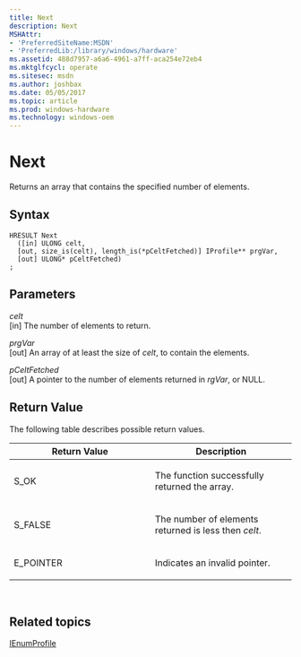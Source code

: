 ```yaml
---
title: Next
description: Next
MSHAttr:
- 'PreferredSiteName:MSDN'
- 'PreferredLib:/library/windows/hardware'
ms.assetid: 488d7957-a6a6-4961-a7ff-aca254e72eb4
ms.mktglfcycl: operate
ms.sitesec: msdn
ms.author: joshbax
ms.date: 05/05/2017
ms.topic: article
ms.prod: windows-hardware
ms.technology: windows-oem
---
```


# Next


Returns an array that contains the specified number of elements.

## Syntax


``` syntax
HRESULT Next
  ([in] ULONG celt,
  [out, size_is(celt), length_is(*pCeltFetched)] IProfile** prgVar,
  [out] ULONG* pCeltFetched)
;
```

## Parameters


<a href="" id="celt"></a>*celt*  
\[in\] The number of elements to return.

<a href="" id="prgvar"></a>*prgVar*  
\[out\] An array of at least the size of *celt*, to contain the elements.

<a href="" id="pceltfetched"></a>*pCeltFetched*  
\[out\] A pointer to the number of elements returned in *rgVar*, or NULL.

## Return Value


The following table describes possible return values.

<table>
<colgroup>
<col width="50%" />
<col width="50%" />
</colgroup>
<thead>
<tr class="header">
<th>Return Value</th>
<th>Description</th>
</tr>
</thead>
<tbody>
<tr class="odd">
<td><p>S_OK</p></td>
<td><p>The function successfully returned the array.</p></td>
</tr>
<tr class="even">
<td><p>S_FALSE</p></td>
<td><p>The number of elements returned is less then <em>celt</em>.</p></td>
</tr>
<tr class="odd">
<td><p>E_POINTER</p></td>
<td><p>Indicates an invalid pointer.</p></td>
</tr>
</tbody>
</table>

 

## Related topics


[IEnumProfile](ienumprofile.md)

 

 







